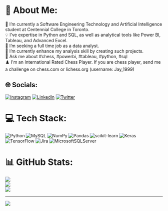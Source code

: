 # 💫 About Me:
🏫 I’m currently a Software Engineering Technology and Artificial Intelligence student at Centennial College in Toronto.<br>
💡 I've expertise in Python and SQL, as well as analytical tools like Power BI, Tableau, and Advanced Excel. <br>
🤝 I’m seeking a full time job as a data analyst.<br>
🌱 I’m currently enhance my analysis skill by creating such projects.  <br>
💬 Ask me about #chess, #powerbi, #tableau, #python, #sql <br>
♟️ I'm an International Rated Chess Player. If you are chess player, send me a challenge on chess.com or lichess.org (username: Jay_1999)


## 🌐 Socials:
[![Instagram](https://img.shields.io/badge/Instagram-%23E4405F.svg?logo=Instagram&logoColor=white)](https://instagram.com/bhadreshwara_) 
[![LinkedIn](https://img.shields.io/badge/LinkedIn-%230077B5.svg?logo=linkedin&logoColor=white)](https://linkedin.com/in/bhadreshwara/) 
[![Twitter](https://img.shields.io/badge/Twitter-%231DA1F2.svg?logo=Twitter&logoColor=white)](https://twitter.com/bhadreshwara_) 

# 💻 Tech Stack:
![Python](https://img.shields.io/badge/python-3670A0?style=flat&logo=python&logoColor=ffdd54) ![MySQL](https://img.shields.io/badge/mysql-%2300f.svg?style=flat&logo=mysql&logoColor=white) ![NumPy](https://img.shields.io/badge/numpy-%23013243.svg?style=flat&logo=numpy&logoColor=white) ![Pandas](https://img.shields.io/badge/pandas-%23150458.svg?style=flat&logo=pandas&logoColor=white) ![scikit-learn](https://img.shields.io/badge/scikit--learn-%23F7931E.svg?style=flat&logo=scikit-learn&logoColor=white) ![Keras](https://img.shields.io/badge/Keras-%23D00000.svg?style=flat&logo=Keras&logoColor=white) ![TensorFlow](https://img.shields.io/badge/TensorFlow-%23FF6F00.svg?style=flat&logo=TensorFlow&logoColor=white) ![Jira](https://img.shields.io/badge/jira-%230A0FFF.svg?style=flat&logo=jira&logoColor=white) ![MicrosoftSQLServer](https://img.shields.io/badge/Microsoft%20SQL%20Sever-CC2927?style=flat&logo=microsoft%20sql%20server&logoColor=white)
# 📊 GitHub Stats:
![](https://github-readme-stats.vercel.app/api?username=Bhadreshwara&theme=dark&hide_border=false&include_all_commits=true&count_private=false)<br/>
![](https://github-readme-streak-stats.herokuapp.com/?user=Bhadreshwara&theme=dark&hide_border=false)<br/>
![](https://github-readme-stats.vercel.app/api/top-langs/?username=Bhadreshwara&theme=dark&hide_border=false&include_all_commits=true&count_private=false&layout=compact)

---
[![](https://visitcount.itsvg.in/api?id=Bhadreshwara&icon=0&color=1)](https://visitcount.itsvg.in)

